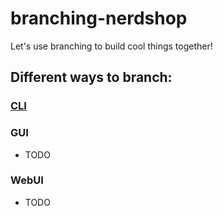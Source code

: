 # branching-nerdshop
Let's use branching to build cool things together!

## Different ways to branch:
### [CLI](https://docs.google.com/presentation/d/1AsiVGAmvbhDBb50xsOMuhiwWVhG3Ae36Jf48Y8o7c5g/edit?usp=sharing)
### GUI
* TODO
### WebUI
* TODO
